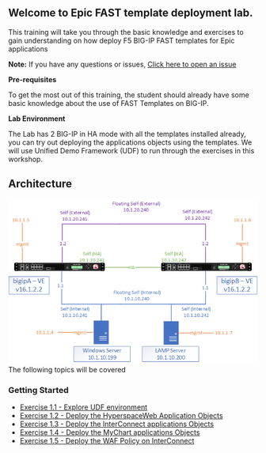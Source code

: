 ## Welcome to Epic FAST template deployment lab. 
This training will take you through the basic knowledge and exercises to gain understanding on how deploy F5 BIG-IP FAST templates for Epic applications

**Note:** 
If you have any questions or issues, [Click here to open an issue](https://github.com/scshitole/Fast_template.io/issues)

**Pre-requisites**

To get the most out of this training, the student should already have some basic knowledge about the use of FAST Templates on BIG-IP.

**Lab Environment**

The Lab has 2 BIG-IP in HA mode with all the templates installed already, you can try out deploying the applications objects using the templates. We will use Unified Demo Framework (UDF) to run through the exercises in this workshop. 

## Architecture
![Demo Arch](docs/image1641.png)
The following topics will be covered

### Getting Started
- [Exercise 1.1 - Explore UDF environment](Exercise1.1)   
- [Exercise 1.2 - Deploy the HyperspaceWeb Application Objects](Exercise1.2) 
- [Exercise 1.3 - Deploy the InterConnect applications Objects](Exercise1.3)   
- [Exercise 1.4 - Deploy the MyChart applications Objects](Exercise1.4)   
- [Exercise 1.5 - Deploy the WAF Policy on InterConnect](Exercise1.5)   
